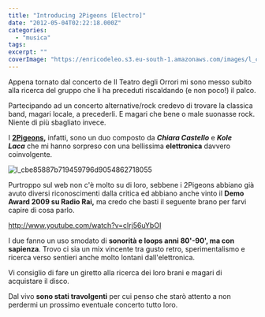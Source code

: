 ```yaml
---
title: "Introducing 2Pigeons [Electro]"
date: "2012-05-04T02:22:18.000Z"
categories:
  - "musica"
tags:
excerpt: ""
coverImage: "https://enricodeleo.s3.eu-south-1.amazonaws.com/images/l_cbe85887b719459796d9054862718055.jpg"
---
```


Appena tornato dal concerto de Il Teatro degli Orrori mi sono messo subito alla ricerca del gruppo che li ha preceduti riscaldando (e non poco!) il palco.

Partecipando ad un concerto alternative/rock credevo di trovare la classica band, magari locale, a precederli. E magari che bene o male suonasse rock. Niente di più sbagliato invece.

I **[2Pigeons](http://www.myspace.com/2twopigeons),** infatti, sono un duo composto da _**Chiara Castello**_ e _**Kole Laca**_ che mi hanno sorpreso con una bellissima **elettronica** davvero coinvolgente.

![](https://enricodeleo.s3.eu-south-1.amazonaws.com/uploads/2012/05/l_cbe85887b719459796d9054862718055-565x376.jpg" "l_cbe85887b719459796d9054862718055")

Purtroppo sul web non c'è molto su di loro, sebbene i 2Pigeons abbiano già avuto diversi riconoscimenti dalla critica ed abbiano anche vinto il **Demo Award 2009 su Radio Rai,** ma credo che basti il seguente brano per farvi capire di cosa parlo.

http://www.youtube.com/watch?v=clrj56uYbOI

I due fanno un uso smodato di **sonorità e loops anni 80'-90', ma con sapienza**. Trovo ci sia un mix vincente tra gusto retro, sperimentalismo e ricerca verso sentieri anche molto lontani dall'elettronica.

Vi consiglio di fare un giretto alla ricerca dei loro brani e magari di acquistare il disco.

Dal vivo **sono stati travolgenti** per cui penso che starò attento a non perdermi un prossimo eventuale concerto tutto loro.
